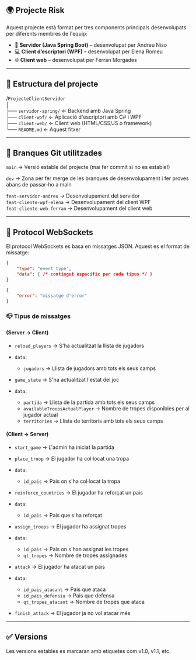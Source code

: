 ## 🌍 Projecte Risk

Aquest projecte està format per tres components principals desenvolupats per diferents membres de l'equip:

*   🧠 **Servidor (Java Spring Boot)** – desenvolupat per Andreu Niso
*   💻 **Client d’escriptori (WPF)** – desenvolupat per Elena Romeu
*   🌐 **Client web** – desenvolupat per Ferran Morgades

---

## 📁 Estructura del projecte

/`ProjecteClientServidor`  
│  
├── `servidor-spring/` ← Backend amb Java Spring  
├── `client-wpf/` ← Aplicació d'escriptori amb C# i WPF  
├── `client-web/` ← Client web (HTML/CSS/JS o framework)  
└── `README.md` ← Aquest fitxer

---

## 🔀 Branques Git utilitzades

`main` → Versió estable del projecte (mai fer commit si no es estable!)

`dev` → Zona per fer merge de les branques de desenvolupament i fer proves abans de passar-ho a main

`feat-servidor-andreu` → Desenvolupament del servidor  
`feat-cliente-wpf-elena` → Desenvolupament del client WPF  
`feat-cliente-web-ferran` → Desenvolupament del client web

---

## 📝 Protocol WebSockets
El protocol WebSockets es basa en missatges JSON. Aquest es el format de missatge:

```json
{
    "type": "event_type",
    "data": { /* contingut específic per cada tipus */ }
}
```

```json
{
    "error": "missatge d'error"
}
```

### 📪 Tipus de missatges 
#### (Server → Client)

*   `reload_players` → S'ha actualitzat la llista de jugadors
*   `data`:
    *   `jugadors` → Llista de jugadors amb tots els seus camps


*   `game_state` → S'ha actualitzat l'estat del joc
*   `data`:
    *   `partida` → Llista de la partida amb tots els seus camps
    *   `availableTroopsActualPlayer` → Nombre de tropes disponibles per al jugador actual
    *   `territories` → Llista de territoris amb tots els seus camps

#### (Client → Server)

*   `start_game` → L'admin ha iniciat la partida


*   `place_troop` → El jugador ha col·locat una tropa
*  `data`:
    *   `id_pais` → Pais on s'ha col·locat la tropa


*   `reinforce_countries` → El jugador ha reforçat un pais
*   `data`:
    *   `id_pais` → Pais que s'ha reforçat


*   `assign_troops` → El jugador ha assignat tropes
*   `data`:
    *   `id_pais` → Pais on s'han assignat les tropes
    *   `qt_tropes` → Nombre de tropes assignades


*   `attack` → El jugador ha atacat un pais
*   `data`:
    *   `id_pais_atacant` → Pais que ataca
    *   `id_pais_defensiu` → Pais que defensa
    *   `qt_tropes_atacant` → Nombre de tropes que ataca


*   `finish_attack` → El jugador ja no vol atacar més
---

## ✅ Versions

Les versions estables es marcaran amb etiquetes com v1.0, v1.1, etc.
